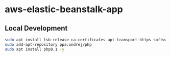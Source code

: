 # aws-elastic-beanstalk-app

## 

## Local Development

```sh
sudo apt install lsb-release ca-certificates apt-transport-https software-properties-common -y
sudo add-apt-repository ppa:ondrej/php
sudo apt install php8.1 -y
```
